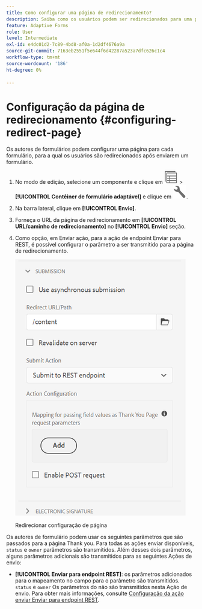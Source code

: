 ```yaml
---
title: Como configurar uma página de redirecionamento?
description: Saiba como os usuários podem ser redirecionados para uma página da Web que os autores de formulários podem configurar ao criar o formulário.
feature: Adaptive Forms
role: User
level: Intermediate
exl-id: e4dc01d2-7c89-4bd8-af0a-1d2df4676a9a
source-git-commit: 7163eb2551f5e644f6d42287a523a7dfc626c1c4
workflow-type: tm+mt
source-wordcount: '186'
ht-degree: 0%

---
```


# Configuração da página de redirecionamento {#configuring-redirect-page}

Os autores de formulários podem configurar uma página para cada formulário, para a qual os usuários são redirecionados após enviarem um formulário.

1. No modo de edição, selecione um componente e clique em ![nível de campo](assets/select_parent_icon.svg) > **[!UICONTROL Contêiner de formulário adaptável]** e clique em ![cmppr](assets/configure-icon.svg).

1. Na barra lateral, clique em **[!UICONTROL Envio]**.

1. Forneça o URL da página de redirecionamento em **[!UICONTROL URL/caminho de redirecionamento]** no **[!UICONTROL Envio]** seção.
1. Como opção, em Enviar ação, para a ação de endpoint Enviar para REST, é possível configurar o parâmetro a ser transmitido para a página de redirecionamento.

   ![Redirecionar configuração de página](assets/redirect-url.png)

   Redirecionar configuração de página

Os autores de formulário podem usar os seguintes parâmetros que são passados para a página Thank you. Para todas as ações enviar disponíveis, `status` e `owner` parâmetros são transmitidos. Além desses dois parâmetros, alguns parâmetros adicionais são transmitidos para as seguintes Ações de envio:

* **[!UICONTROL Enviar para endpoint REST]**: os parâmetros adicionados para o mapeamento no campo para o parâmetro são transmitidos. `status` e `owner` Os parâmetros do não são transmitidos nesta Ação de envio. Para obter mais informações, consulte [Configuração da ação enviar Enviar para endpoint REST](configuring-submit-actions.md).
